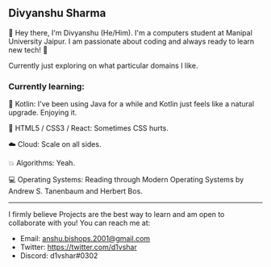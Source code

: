 ## Divyanshu Sharma

:wave: Hey there, I'm Divyanshu (He/Him). I'm a computers student at Manipal University Jaipur. I am passionate about coding and always ready to learn new tech! :robot:

Currently just exploring on what particular domains I like.

### Currently learning:

:sparkling_heart: Kotlin: I've been using Java for a while and Kotlin just feels like a natural upgrade. Enjoying it.

:floppy_disk: HTML5 / CSS3 / React: Sometimes CSS hurts.

:cloud: Cloud: Scale on all sides.

:boom: Algorithms: Yeah.

:computer: Operating Systems: Reading through Modern Operating Systems by Andrew S. Tanenbaum and Herbert Bos.

---

I firmly believe Projects are the best way to learn and am open to collaborate with you!
You can reach me at:
- Email: anshu.bishops.2001@gmail.com
- Twitter: https://twitter.com/d1vshar
- Discord: d1vshar#0302


<!--
**l0llygag/l0llygag** is a ✨ _special_ ✨ repository because its `README.md` (this file) appears on your GitHub profile.

Here are some ideas to get you started:

- 🔭 I’m currently working on ...
- 🌱 I’m currently learning ...
- 👯 I’m looking to collaborate on ...
- 🤔 I’m looking for help with ...
- 💬 Ask me about ...
- 📫 How to reach me: ...
- 😄 Pronouns: ...
- ⚡ Fun fact: ...
-->
